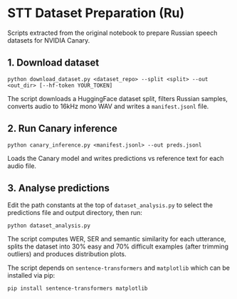 # STT Dataset Preparation (Ru)

Scripts extracted from the original notebook to prepare Russian speech datasets for NVIDIA Canary.

## 1. Download dataset
```
python download_dataset.py <dataset_repo> --split <split> --out <out_dir> [--hf-token YOUR_TOKEN]
```
The script downloads a HuggingFace dataset split, filters Russian samples, converts audio to 16kHz mono WAV and writes a `manifest.jsonl` file.

## 2. Run Canary inference
```
python canary_inference.py <manifest.jsonl> --out preds.jsonl
```
Loads the Canary model and writes predictions vs reference text for each audio file.

## 3. Analyse predictions
Edit the path constants at the top of `dataset_analysis.py` to select the
predictions file and output directory, then run:

```
python dataset_analysis.py
```
The script computes WER, SER and semantic similarity for each utterance, splits
the dataset into 30% easy and 70% difficult examples (after trimming outliers)
and produces distribution plots.

The script depends on `sentence-transformers` and `matplotlib` which can be
installed via pip:

```
pip install sentence-transformers matplotlib
```
